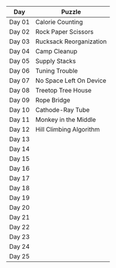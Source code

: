 
| Day  | Puzzle |
| ---- | ------ |
| Day 01  | Calorie Counting  |
| Day 02  | Rock Paper Scissors  |
| Day 03  | Rucksack Reorganization  |
| Day 04  | Camp Cleanup  |
| Day 05  | Supply Stacks  |
| Day 06  | Tuning Trouble  |
| Day 07  | No Space Left On Device  |
| Day 08  | Treetop Tree House  |
| Day 09  | Rope Bridge  |
| Day 10  | Cathode-Ray Tube  |
| Day 11  | Monkey in the Middle  |
| Day 12  | Hill Climbing Algorithm  |
| Day 13  |   |
| Day 14  |   |
| Day 15  |   |
| Day 16  |   |
| Day 17  |   |
| Day 18  |   |
| Day 19  |   |
| Day 20  |   |
| Day 21  |   |
| Day 22  |   |
| Day 23  |   |
| Day 24  |   |
| Day 25  |   |
